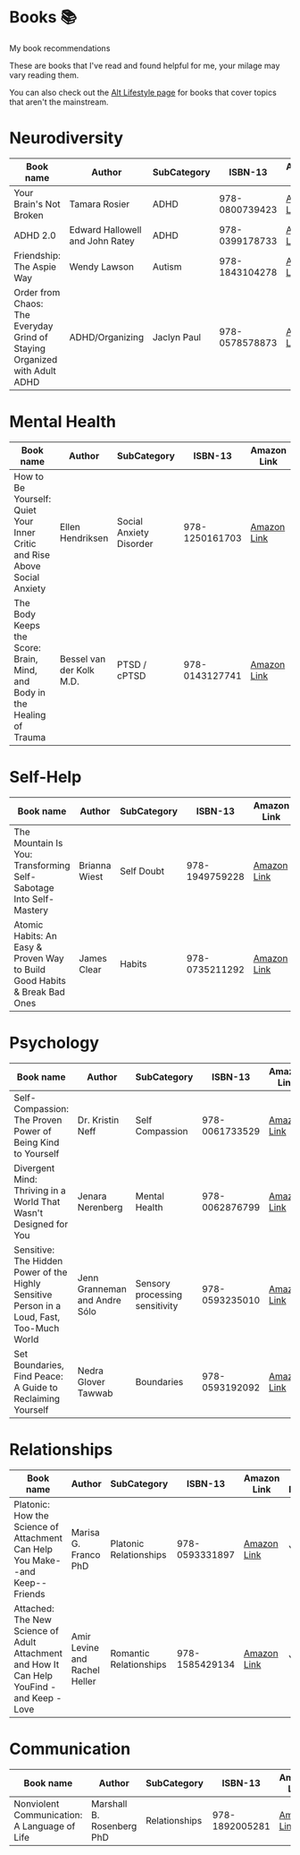 # Books :books:
My book recommendations

These are books that I've read and found helpful for me, your milage may vary reading them.

You can also check out the [Alt Lifestyle page][Alt_Lifestyle Ref] for books that cover topics that aren't the mainstream.

# Neurodiversity
| Book name | Author | SubCategory | ISBN-13 | Amazon Link | Have Read? |
| ------------- | ------------- | ------------- | ------------- | ------------- | ------------- |
| Your Brain's Not Broken | Tamara Rosier | ADHD | 978-0800739423 | [Amazon Link](https://www.amazon.com/Your-Brains-Not-Broken-Strategies/dp/0800739426) | Yes |
| ADHD 2.0 | Edward Hallowell and John Ratey | ADHD | 978-0399178733 | [Amazon Link](https://www.amazon.com/ADHD-2-0-Essential-Strategies-Distraction/dp/0399178732) | Yes |
| Friendship: The Aspie Way | Wendy Lawson | Autism | 978-1843104278 | [Amazon Link](https://www.amazon.com/dp/184310427X) | Yes |
| Order from Chaos: The Everyday Grind of Staying Organized with Adult ADHD | ADHD/Organizing | Jaclyn Paul | 978-0578578873 | [Amazon Link](https://www.amazon.com/Order-Chaos-Everyday-Staying-Organized/dp/0578578875) | Yes |

# Mental Health
| Book name | Author | SubCategory | ISBN-13 | Amazon Link | Have Read? |
| ------------- | ------------- | ------------- | ------------- | ------------- | ------------- |
| How to Be Yourself: Quiet Your Inner Critic and Rise Above Social Anxiety | Ellen Hendriksen | Social Anxiety Disorder | 978-1250161703 | [Amazon Link](https://www.amazon.com/How-Be-Yourself-Critic-Anxiety/dp/1250161703) | Yes |
| The Body Keeps the Score: Brain, Mind, and Body in the Healing of Trauma | Bessel van der Kolk M.D. | PTSD / cPTSD | 978-0143127741 | [Amazon Link](https://www.amazon.com/Body-Keeps-Score-Healing-Trauma/dp/0143127748) | Yes |

# Self-Help
| Book name | Author | SubCategory | ISBN-13 | Amazon Link | Have Read? |
| ------------- | ------------- | ------------- | ------------- | ------------- | ------------- |
| The Mountain Is You: Transforming Self-Sabotage Into Self-Mastery | Brianna Wiest | Self Doubt | 978-1949759228 | [Amazon Link](https://www.amazon.com/gp/product/1949759229) | Yes |
| Atomic Habits: An Easy & Proven Way to Build Good Habits & Break Bad Ones | James Clear  | Habits | 978-0735211292 | [Amazon Link](https://www.amazon.com/Atomic-Habits-Proven-Build-Break/dp/0735211299) | Yes |

# Psychology
| Book name | Author | SubCategory | ISBN-13 | Amazon Link | Have Read? |
| ------------- | ------------- | ------------- | ------------- | ------------- | ------------- |
| Self-Compassion: The Proven Power of Being Kind to Yourself | Dr. Kristin Neff | Self Compassion | 978-0061733529 | [Amazon Link](https://www.amazon.com/gp/product/0061733520) | Yes |
| Divergent Mind: Thriving in a World That Wasn't Designed for You | Jenara Nerenberg | Mental Health | 978-0062876799 | [Amazon Link](https://www.amazon.com/dp/0062876805) | Yes |
| Sensitive: The Hidden Power of the Highly Sensitive Person in a Loud, Fast, Too-Much World  | Jenn Granneman and Andre Sólo | Sensory processing sensitivity | 978-0593235010 | [Amazon Link](https://www.amazon.com/Sensitive-Hidden-Highly-Person-Too-Much/dp/0593235010) | Yes |
| Set Boundaries, Find Peace: A Guide to Reclaiming Yourself | Nedra Glover Tawwab | Boundaries | 978-0593192092 | [Amazon Link](https://www.amazon.com/Set-Boundaries-Find-Peace-Reclaiming/dp/0593192095) | Yes |

# Relationships
| Book name | Author | SubCategory | ISBN-13 | Amazon Link | Have Read? |
| ------------- | ------------- | ------------- | ------------- | ------------- | ------------- |
| Platonic: How the Science of Attachment Can Help You Make--and Keep--Friends | Marisa G. Franco PhD | Platonic Relationships | 978-0593331897 | [Amazon Link](https://www.amazon.com/gp/product/0593331893) | Yes |
| Attached: The New Science of Adult Attachment and How It Can Help YouFind - and Keep - Love | Amir Levine and Rachel Heller | Romantic Relationships | 978-1585429134 | [Amazon Link](https://www.amazon.com/gp/product/1585429139) | Yes |

# Communication
| Book name | Author | SubCategory | ISBN-13 | Amazon Link | Have Read? |
| --------- | ------ | ----------- | ------- | ----------- | ---------- |
| Nonviolent Communication: A Language of Life | Marshall B. Rosenberg PhD | Relationships | 978-1892005281 | [Amazon Link](https://www.amazon.com/dp/189200528X) | Yes |


<!--
Template for a new category:
# Category
| Book name | Author | SubCategory | ISBN-13 | Amazon Link | Have Read? |
| ------------- | ------------- | ------------- | ------------- | ------------- | ------------- |
|  |  |  | 978- | [Amazon Link]() | Yes |

Template for adding a book:
|  |  |  | 978- | [Amazon Link]() | Yes |
-->

<!-- Links -->
[Alt_Lifestyle Ref]: ./alt_lifestyle.md
